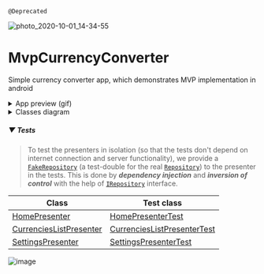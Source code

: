 `@Deprecated`

![photo_2020-10-01_14-34-55](https://user-images.githubusercontent.com/32682273/95655604-4979ca00-0b11-11eb-919c-596bb6d3cb0b.jpg)

# MvpCurrencyConverter
Simple currency converter app, which demonstrates MVP implementation in android

<details>
  <summary>App preview (gif)</summary>
 

![Screen-Recording-20200531-195807](https://user-images.githubusercontent.com/32682273/83385760-7810c700-a3f2-11ea-97cf-15d991549d37.gif)

</details>

<details>
  <summary>Classes diagram</summary>
  
> - [Activity](https://github.com/s95ammar/MvpCurrencyConverter/tree/master/app/src/main/java/com/s95ammar/mvpcurrencyconverter/ui/activity)
> - [Base](https://github.com/s95ammar/MvpCurrencyConverter/tree/master/app/src/main/java/com/s95ammar/mvpcurrencyconverter/ui/base)

> - [Home](https://github.com/s95ammar/MvpCurrencyConverter/tree/master/app/src/main/java/com/s95ammar/mvpcurrencyconverter/ui/home)
> - [Currencies List](https://github.com/s95ammar/MvpCurrencyConverter/tree/master/app/src/main/java/com/s95ammar/mvpcurrencyconverter/ui/currencieslist)
> - [Settings](https://github.com/s95ammar/MvpCurrencyConverter/tree/master/app/src/main/java/com/s95ammar/mvpcurrencyconverter/ui/settings)

![Untitled Diagram](https://user-images.githubusercontent.com/32682273/83918719-fcac6e00-a781-11ea-8eae-c61cb74c4923.png)

</details>

##### ▼ Tests

> To test the presenters in isolation (so that the tests don't depend on internet connection and server functionality), we provide a [`FakeRepository`](https://github.com/s95ammar/MvpCurrencyConverter/blob/master/app/src/test/java/com/s95ammar/mvpcurrencyconverter/model/FakeRepository.kt) (a test-double for the real [`Repository`](https://github.com/s95ammar/MvpCurrencyConverter/blob/master/app/src/main/java/com/s95ammar/mvpcurrencyconverter/model/Repository.kt)) to the presenter in the tests. This is done by __*dependency injection*__ and __*inversion of control*__ with the help of [`IRepository`](https://github.com/s95ammar/MvpCurrencyConverter/blob/master/app/src/main/java/com/s95ammar/mvpcurrencyconverter/model/IRepository.kt) interface.


Class | Test class
------------ | -------------
[HomePresenter](https://github.com/s95ammar/MvpCurrencyConverter/blob/master/app/src/main/java/com/s95ammar/mvpcurrencyconverter/ui/home/HomePresenter.kt) | [HomePresenterTest](https://github.com/s95ammar/MvpCurrencyConverter/blob/master/app/src/test/java/com/s95ammar/mvpcurrencyconverter/ui/home/HomePresenterTest.kt)
[CurrenciesListPresenter](https://github.com/s95ammar/MvpCurrencyConverter/blob/master/app/src/main/java/com/s95ammar/mvpcurrencyconverter/ui/currencieslist/CurrenciesListPresenter.kt) | [CurrenciesListPresenterTest](https://github.com/s95ammar/MvpCurrencyConverter/blob/master/app/src/test/java/com/s95ammar/mvpcurrencyconverter/ui/currencieslist/CurrenciesListPresenterTest.kt)
[SettingsPresenter](https://github.com/s95ammar/MvpCurrencyConverter/blob/master/app/src/main/java/com/s95ammar/mvpcurrencyconverter/ui/settings/SettingsPresenter.kt) | [SettingsPresenterTest](https://github.com/s95ammar/MvpCurrencyConverter/blob/master/app/src/test/java/com/s95ammar/mvpcurrencyconverter/ui/settings/SettingsPresenterTest.kt)

![image](https://user-images.githubusercontent.com/32682273/83919227-d0452180-a782-11ea-9c39-7dcded57e70b.png)


